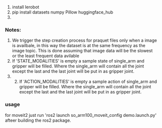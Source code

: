 1. install lerobot 
2. pip install datasets numpy Pillow huggingface_hub
3. 

### Notes:
1. We trigger the step creation process for praquet files only when a image is availbale, in this way the dataset is at the same frequency as the image topic. This is done assuming that image data will be the slowest or the least frequent data avilable
2. If 'STATE_MODALITIES' is empty a sample state of single_arm and gripper will be filled. Where the single_arm will contain all the joint except the last and the last joint will be put in as gripper joint.
3. 2. If 'ACTION_MODALITIES' is empty a sample action of single_arm and gripper will be filled. Where the single_arm will contain all the joint except the last and the last joint will be put in as gripper joint. 

### usage

for moveit2 just run 'ros2 launch so_arm100_moveit_config demo.launch.py' afteer building the ros2 package.
